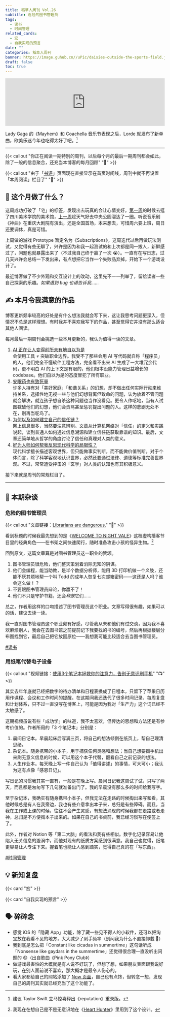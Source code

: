 ```yaml
---
title: 稻草人周刊 Vol.26
subtitle: 危险的图书管理员
tags:
  - 读书
  - 时间管理
related_cards:
  - 宏
  - 自我实现的预言
date: ""
categories: 稻草人周刊
banner: https://image.guhub.cn//uPic/daisies-outside-the-sports-field.jpeg
draft: false
toc: true
---
```

 
<iframe allow="autoplay *; encrypted-media *;" frameborder="0" height="150" style="width:100%;max-width:660px;overflow:hidden;background:transparent;" sandbox="allow-forms allow-popups allow-same-origin allow-scripts allow-storage-access-by-user-activation allow-top-navigation-by-user-activation" src="https://embed.music.apple.com/cn/album/what-was-that/1809638073?i=1809638075"></iframe>

Lady Gaga 的《Mayhem》和 Coachella 音乐节表现之后，Lorde 就发布了新单曲，欧美乐迷今年也吃得太好了吧。[^1]<!--more-->

---

{{< callout "你正在阅读一期特别的周刊，以后每个月的最后一期周刊都会如此，除了一般的信息聚合，还充当本博客的每月回顾" "👋" >}}

{{< callout "由于「[书评](/library/)」页面现在直接显示在首页时间线，周刊中就不再设置「本周阅读」栏目了" "📖" >}}

## 🏃 这个月做了什么？

这周成功打破了「宅」的标签，发现出去玩真的会让心情变好。[第一周](/posts/weekly/稻草人周刊-vol-23/#-在做什么)的时候去逛了四川美术学院的美术馆，[上一周](/posts/weekly/稻草人周刊-vol-25/)趁天气好去中央公园溜达了一圈。听说音乐剧《神曲》在重庆大剧院有演出，还是全国首场，本来想去，可惜周六要上班，周日还要调休，真是可惜。

上周做的游戏 Prototype 暂定名为《Subscriptions》，这周迭代过后再做玩法测试，又觉得有些无聊了，兴许是因为和我一起测试的和上次都是同一拨人，新鲜感过了，问题也就暴露出来了（不过我自己终于赢了一次 😭）。一直有在写日志，过几天兴许会总结一下发出来，有点想把它当作一个失败品弃掉，开始下一个游戏设计了。

最近博客做了不少外观和交互设计上的改动，这里先不一一列举了，留给读者一些自己探索的乐趣。*如果遇到 bug 也请告诉我……*

## ✍️ 本月令我满意的作品

博客更新频率较高的好处是有什么想法我就会写下来，这让我思考问题更深入，但情况不总是这样理想。有时我并不喜欢我写下的作品，甚至觉得它并没有那么适合其他人阅读。

每月最后一期周刊会挑选一些本月更新的，我认为值得一读的文章。

1. [AI 正在让人变得前所未有地自以为是](/posts/ai-正在让人变得前所未有地自以为是/)<br/>
   会使用工具 ≠ 突破职业边界。我受不了那些会用 AI 写代码就自称「程序员」的人，他们完全不懂软件工程方法，完全看不出来 AI 生成了一大堆冗余代码，更不明白 AI 的上下文是有限的，他们根本没能力管理日益增长的 codebase。他们自以为是的态度冒犯了所有职业。
2. [安眠药也有致死量](/posts/安眠药也有致死量/)<br/>
   许多人持有对「美好家庭」「和谐关系」的幻想，却不做出任何实际行动来维持关系，选择性地无视一些与他们幻想背离但致命的问题，认为放着不管问题就会解决，就连孩子想自杀这种问题也当作没看见。更令人作呕地，当有人试图戳破他们的幻想，他们会责骂甚至惩罚提出问题的人。这样的悲剧无处不在，别再当鸵鸟了。
3. [为何以及如何建立自己的信任链？](/posts/为何以及如何建立自己的信任链/)<br/>
   网上信息很多，当然要注意辨别。文章从计算机网络对「信任」的定义和实践说起，谈到普通人如何通过信息溯源和建立信任链获取靠谱的知识。最后，文章还简单地从哲学的角度讨论了信任和真理对人类的意义。
4. [好为人师如何帮我反思现代科学的局限性？](/posts/好为人师如何帮我反思现代科学的局限性/)<br/>
   现代科学擅长描述客观世界，但只能做事实判断，而不能做价值判断。对于个体而言，除了科学客观地认识世界，必然还要通过法律、道德等标准完善世界观。不过，常常遭受抨击的「玄学」对人类的认知也有其积极意义。

接下来就是周刊的常规栏目了。

---

## 💬 本期杂谈

### 危险的图书管理员

{{< callout "文章链接：[Librarians are dangerous.](https://bradmontague.substack.com/p/librarians-are-dangerous)" "📜" >}}

看到标题的时候我最先想到的是《[WELCOME TO NIGHT VALE](https://www.welcometonightvale.com)》这档虚构播客节目里的经典角色——在书架之间快速爬行，随时准备攻击小孩的怪异生物。[^2]

回到原文，这篇文章算是对图书管理员这一职业的赞颂。

1. 图书管理员很危险，他们整天策划着消除无知的阴谋。
2. 他们会编程，能当助教，是半个数据分析师，能用 3D 打印机做一个义肢，还能不厌其烦地帮一个叫 Todd 的成年人恢复七次邮箱密码——这还是人吗？谁会这么做！？
3. 不要跟图书管理员辩论，你赢不了！
4. 他们不只是守护书籍，还会*释放*它们……

总之，作者用这样的口吻描述了图书管理员这个职业。文章写得很有趣，如果可以的话，建议去读一读。

我一直对图书管理员这个职业颇有好感，尽管我从未和他们有过交谈，因为我不喜欢麻烦别人，我会在去图书馆之前提前记下我要找的书的编号，然后再根据楼层分布图找到它，最后自己把它放回原位——我想我可能比较适合去当图书管理员。

[#读书](/tags/读书)

### 用纸笔代替电子设备

{{< callout "视频链接：[使用3个笔记本拯救你的注意力，告别无意识刷手机](https://www.bilibili.com/video/BV1uronYRE2a/?spm_id_from=333.1391.0.0&vd_source=55e8dd907e1926518fd35c1ee7bcb4ba)" "📺" >}}

其实去年年底就已经把数字的待办清单和日程表换成了日程本，只留下了苹果日历用作课程、会议和工作时间的提醒。在这期间我还迭代了很多时间记录、每周复盘和计划体系，只不过一直没写在博客上，可能是因为我对「生产力」这个词已经不太敏感了。

这期视频虽说有些「成功学」的味道，我不太喜欢，但传达的思想和方法还是有参考价值的。作者所用的「3 个笔记本」分别是：

1. 晨间日记本。早晨起床后写满三页，将自己的想法倾倒在纸页上，帮自己理清思绪。
2. 杂记本。随身携带的小本子，用于捕获任何灵感和想法；当自己想要掏手机出来刷无意义信息的时候，可以用这个本子代替，翻看自己之前记录的想法。
3. 人生作业本。每天晚上写一件自己认为「值得讲述」的事情，可大可小；我认为这有点像「感恩日记」。

写日记的习惯我其实一直有，一般是在晚上写。晨间日记我这周试了试，只写了两天，而且都是匆匆写下几句就准备出门了。我的早晨没有那么多的时间给我写字。

至于杂记本，我确实有随身携带小本子，但我无法在走路的时候掏出来写和看，其他时候总是有人在我旁边，我也有些介意拿出本子来，总归是有些障碍。而且，当我在工作或上课的时候，往往不会产生灵感，有想法涌现的时候我都在走路或者走神，总归是不方便掏本子出来的。如果在自己的书桌前，我已经习惯写在便签上了。

此外，作者对 Notion 等「第二大脑」的看法和我有些相似。数字化记录容易让他陷入无关信息的漩涡中，而他对现有的纸质方案感到很满意。我自己也觉得，纸笔更容易让人专注下来。握着笔也能让人感到踏实，觉得自己真的在「写东西」。

[#时间管理](/tags/时间管理)

## 💡 新知复盘

{{< card "宏" >}}

{{< card "自我实现的预言" >}}

## 🗣️ 碎碎念

- 感觉 iOS 的「隐藏 App」功能，除了藏一些见不得人的小软件，还可以把淘宝放在我看不见的地方，大大减少了剁手频率（别问我为什么不直接卸载 💅）
- 我到底是怎么把「Constant like cicadas in summertime」这句话听成「Nonsense like gaydars in the summertime」还觉得很合理一直没听出问题的 😓（出自歌曲《Pink Pony Club》）
- 做游戏最害怕的大概就是有人说不好玩了，但想了想，如果朋友表面跟我说好玩，在别人面前说不喜欢，那大概才是最令人伤心的。
- 看大家都给自己的网站添加了 [Now 页面](https://nownownow.com)，自己也有点馋，但转念一想，发现自己的周刊其实就已经充当了这个功能了。

[^1]: 建议 Taylor Swift 立马惊喜释出《reputation》重录版。
[^2]: 我现在在想自己是不是无意识地在《[Heart Hunter](/posts/为战斗献上心脏/)》里用到了这个设计。
